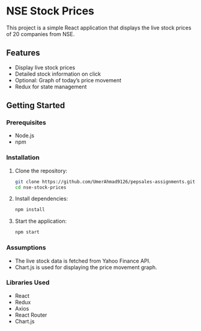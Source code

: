 # NSE Stock Prices

This project is a simple React application that displays the live stock prices of 20 companies from NSE.

## Features
- Display live stock prices
- Detailed stock information on click
- Optional: Graph of today’s price movement
- Redux for state management

## Getting Started

### Prerequisites
- Node.js
- npm

### Installation
1. Clone the repository:
    ```sh
    git clone https://github.com/UmerAhmad9126/pepsales-assignments.git
    cd nse-stock-prices
    ```

2. Install dependencies:
    ```sh
    npm install
    ```

3. Start the application:
    ```sh
    npm start
    ```

### Assumptions
- The live stock data is fetched from Yahoo Finance API.
- Chart.js is used for displaying the price movement graph.

### Libraries Used
- React
- Redux
- Axios
- React Router
- Chart.js

